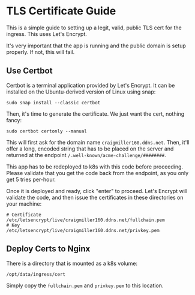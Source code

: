 # TLS Certificate Guide

This is a simple guide to setting up a legit, valid, public TLS cert for the ingress. This uses Let's Encrypt.

It's very important that the app is running and the public domain is setup properly. If not, this will fail.

## Use Certbot

Certbot is a terminal application provided by Let's Encrypt. It can be installed on the Ubuntu-derived version of Linux using snap:

```
sudo snap install --classic certbot
```

Then, it's time to generate the certificate. We just want the cert, nothing fancy:

```
sudo certbot certonly --manual
```

This will first ask for the domain name `craigmiller160.ddns.net`. Then, it'll offer a long, encoded string that has to be placed on the server and returned at the endpoint `/.well-known/acme-challenge/########`.

This app has to be redeployed to k8s with this code before proceeding. Please validate that you get the code back from the endpoint, as you only get 5 tries per-hour.

Once it is deployed and ready, click "enter" to proceed. Let's Encrypt will validate the code, and then issue the certificates in these directories on your machine:

```
# Certificate
/etc/letsencrypt/live/craigmiller160.ddns.net/fullchain.pem
# Key
/etc/letsencrypt/live/craigmiller160.ddns.net/privkey.pem
```

## Deploy Certs to Nginx

There is a directory that is mounted as a k8s volume:

```
/opt/data/ingress/cert
```

Simply copy the `fullchain.pem` and `privkey.pem` to this location.